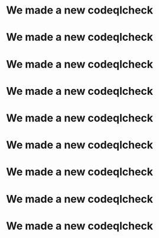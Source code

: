 # We made a new codeqlcheck
# We made a new codeqlcheck
# We made a new codeqlcheck
# We made a new codeqlcheck
# We made a new codeqlcheck
# We made a new codeqlcheck
# We made a new codeqlcheck
# We made a new codeqlcheck
# We made a new codeqlcheck
